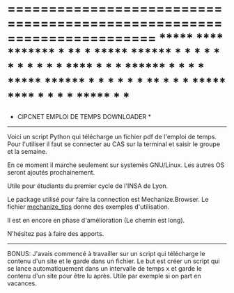 ======================================================================
	*****  ****   *******        *  **   *  *****  ******
	*      *   *     *           *  * *  *  *      *    *
	****   *   *     *   ******  *  *  * *  *****  ******
	*      *   *     *           *  *   **      *  *    *
	*****  ****      *           *  *    *  *****  *    *
======================================================================

* CIPCNET EMPLOI DE TEMPS DOWNLOADER *
----------------------------------------------------------------------

Voici un script Python qui télécharge un fichier pdf de l'emploi de
temps. Pour l'utiliser il faut se connecter au CAS sur la terminal et
saisir le groupe et la semaine.

En ce moment il marche seulement sur systemès GNU/Linux. Les autres OS
seront ajoutés prochainement.

Utile pour étudiants du premier cycle de l'INSA de Lyon.

Le package utilisé pour faire la connection est Mechanize.Browser. Le fichier
[mechanize_tips](mechanize_tips.txt) donne des exemples d'utilisation.

Il est en encore en phase d'amélioration (Le chemin est long).

N'hésitez pas à faire des apports.
______________________________________________________________________
BONUS: J'avais commencé à travailler sur un script qui télécharge le
contenu d'un site et le garde dans un fichier. Le but est créer un
script qui se lance automatiquement dans un intervalle de temps x et
garde le contenu d'un site pour être lu après. Utile par exemple si on
part en vacances.

